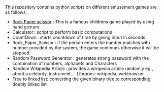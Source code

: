 This repository contains python scripts on different amusement games are as follows:
  
  - [Rock Paper scissor](https://github.com/raghu826/RockPaperScissor/blob/master/Rock-Paper-Scissor/main.py) : This is a famous childrens game played by using hand gesture
  - Calculator : script to perform basic computations
  - CountDown  : starts countdown of time by giving input in seconds
  - Rock_Paper_Scissor : if the person enters the number matches with number provided by the system, the game continues otherwise it will be stopped.
  - Random Password Generator : generates strong password with the combination of numbers, alphabets and Characters
  - Random Wikipedia Article  : provides a wikipedia article randomly eg., about a celebrity, instrument....
        Libraries: wikipedia, webbrowser
  - Tree to linked list: converting the given binary tree to corresponding doubly linked list

